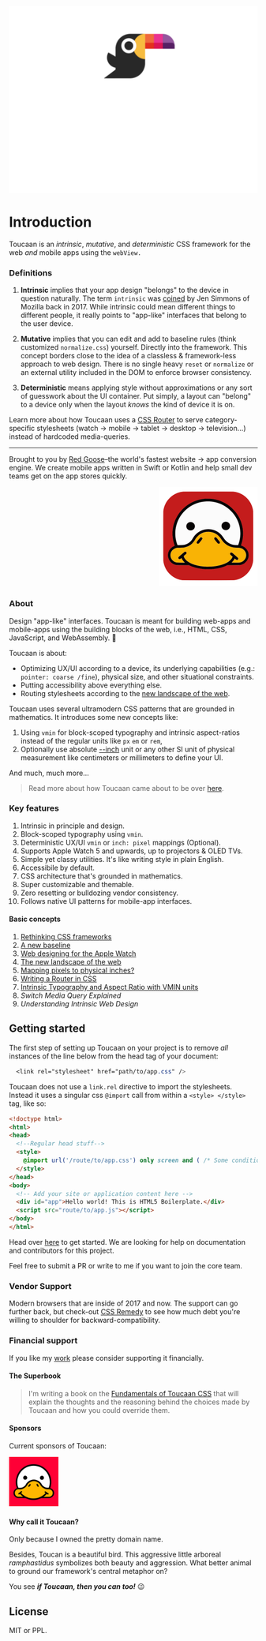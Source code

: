 <div align="center">
    <a href="https://toucaan.com" rel="follow">
        <img src="header.svg" width="800">
    </a>
</div>

# Introduction

Toucaan is an _intrinsic_, _mutative_, and _deterministic_ CSS framework for the web _and_ mobile apps using the `webView.`

### Definitions

1. **Intrinsic** implies that your app design "belongs" to the device in question naturally. The term `intrinsic` was [coined](https://www.zeldman.com/2018/05/02/transcript-intrinsic-web-design-with-jen-simmons-the-big-web-show/) by Jen Simmons of Mozilla back in 2017. While intrinsic could mean different things to different people, it really points to "app-like" interfaces that belong to the user device.

2. **Mutative** implies that you can edit and add to baseline rules (think customized `normalize.css`) yourself. Directly into the framework. This concept borders close to the idea of a classless & framework-less approach to web design. There is no single heavy `reset` or `normalize` or an external utility included in the DOM to enforce browser consistency.

3. **Deterministic** means applying style without approximations or any sort of guesswork about the UI container. Put simply, a layout can "belong" to a device only when the layout _knows_ the kind of device it is on.

Learn more about how Toucaan uses a [CSS Router](https://bubblin.io/blog/a-css-router) to serve category-specific stylesheets (watch → mobile → tablet → desktop → television…) instead of hardcoded media-queries.

---


Brought to you by [Red Goose](https://goose.red)–the world's fastest website → app conversion engine. We create mobile apps written in Swift or Kotlin and help small dev teams get on the app stores quickly.

<div align="right">
  <a href="https://goose.red" rel="follow">
    <img src="assets/goose.red.svg" width="200"> 
  </a>
</div>



### About

Design "app-like" interfaces. Toucaan is meant for building web-apps and mobile-apps using the building blocks of the web, i.e., HTML, CSS, JavaScript, and WebAssembly. 🏅

Toucaan is about:

- Optimizing UX/UI according to a device, its underlying capabilities (e.g.: `pointer: coarse /fine`), physical size, and other situational constraints.
- Putting accessibility above everything else.
- Routing stylesheets according to the [new landscape of the web](https://bubblin.io/blog/the-new-landscape-of-the-web). 

Toucaan uses several ultramodern CSS patterns that are grounded in mathematics. It introduces some new concepts like:

1. Using `vmin` for block-scoped typography and intrinsic aspect-ratios instead of the regular units like `px` `em` or `rem`,
2. Optionally use absolute [--inch](https://github.com/bookiza/--inch) unit or any other SI unit of physical measurement like centimeters or millimeters to define your UI.

And much, much more…

> Read more about how Toucaan came about to be over [here](https://bubblin.io/blog/toucaan-introduction).

### Key features

1. Intrinsic in principle and design.
2. Block-scoped typography using `vmin`.
3. Deterministic UX/UI `vmin` or `inch: pixel` mappings (Optional).
4. Supports Apple Watch 5 and upwards, up to projectors & OLED TVs.
5. Simple yet classy utilities. It's like writing style in plain English.
6. Accessibile by default.
7. CSS architecture that's grounded in mathematics.
8. Super customizable and themable.
9. Zero resetting or bulldozing vendor consistency. 
10. Follows native UI patterns for mobile-app interfaces.

#### Basic concepts

1. [Rethinking CSS frameworks](https://bubblin.io/blog/toucaan-introduction)
2. [A new baseline](https://bubblin.io/blog/baseline-css)
3. [Web designing for the Apple Watch](https://bubblin.io/blog/web-design-recommendations-for-the-apple-watch)
4. [The new landscape of the web](https://bubblin.io/blog/the-new-landscape-of-the-web)
5. [Mapping pixels to physical inches?](https://bubblin.io/blog/inch)
6. [Writing a Router in CSS](https://bubblin.io/blog/a-css-router)
7. [Intrinsic Typography and Aspect Ratio with VMIN units](https://bubblin.io/blog/magical-powers-of-css-vmin-unit)
6. _Switch Media Query Explained_
7. _Understanding Intrinsic Web Design_

## Getting started

The first step of setting up Toucaan on your project is to remove _all_ instances of the line below from the head tag of your document:

```css
  <link rel="stylesheet" href="path/to/app.css" />
``` 

Toucaan does not use a `link.rel` directive to import the stylesheets. Instead it uses a singular css `@import` call from within a `<style> </style>` tag, like so:

```html
<!doctype html>
<html>
<head>
  <!--Regular head stuff-->
  <style> 
    @import url('/route/to/app.css') only screen and ( /* Some conditions here. */ );
  </style> 
</head>
<body>
  <!-- Add your site or application content here -->
  <div id="app">Hello world! This is HTML5 Boilerplate.</div>
  <script src="route/to/app.js"></script>
</body>
</html>
```

Head over [here](https://www.toucaan.com/docs/getting-started) to get started. We are looking for help on documentation and contributors for this project. 

Feel free to submit a PR or write to me if you want to join the core team.

### Vendor Support

Modern browsers that are inside of 2017 and now. The support can go further back, but check-out [CSS Remedy](https://github.com/jensimmons/cssremedy)
to see how much debt you're willing to shoulder for backward-compatibility.


### Financial support

If you like my [work](https://github.com/sponsors/marvindanig) please consider supporting it financially.

#### The Superbook

> I'm writing a book on the [Fundamentals of Toucaan CSS](https://bubblin.io/cover/the-toucaan-framework-by-marvin-danig) that will explain the thoughts and the reasoning behind the choices made by Toucaan and how you could override them.

#### Sponsors
Current sponsors of Toucaan: 

<div align="left">
  <a href="https://goose.red" rel="follow">
    <img src="sponsors/red-goose.png" width="100"> 
  </a>
</div>


#### Why call it Toucaan?

Only because I owned the pretty domain name. 

Besides, Toucan is a beautiful bird. This aggressive little arboreal _ramphastidus_ symbolizes both beauty and aggression. What better animal to ground our framework's central metaphor on? 

You see **_if Toucaan, then you can too!_** 😉

## License

MIT or PPL. 